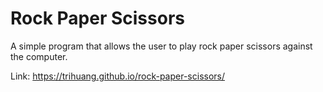 # Rock Paper Scissors

A simple program that allows the user to play rock paper scissors against the computer.

Link: https://trihuang.github.io/rock-paper-scissors/
